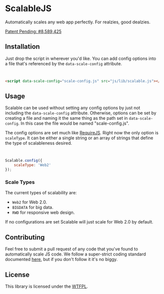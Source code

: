 ScalableJS
==========

Automatically scales any web app perfectly. For realzies, good dealzies.

[Patent Pending: #8,589,425](http://www.google.com/patents/US8589425)

## Installation

Just drop the script in wherever you'd like. You can add config options into a file that's referenced by the `data-scale-config` attribute.

```html


<script data-scale-config="scale-config.js" src="js/lib/scalable.js"></script>

```

## Usage

Scalable can be used without setting any config options by just not including the `data-scale-config` attribute. Otherwise, options can be set by creating a file and naming it the same thing as the path set in `data-scale-config`. In this case the file would be named "scale-config.js".

The config options are set much like [RequireJS](http://requirejs.org/docs/api.html#config). Right now the only option is `scaleType`. It can be either a single string or an array of strings that define the type of scalableness desired.

```js


Scalable.config({
    scaleType: 'Web2'
});

```

### Scale Types

The current types of scalability are:

 * `Web2` for Web 2.0.
 * `BIGDATA` for big data.
 * `RWD` for responsive web design.

If no configurations are set Scalable will just scale for Web 2.0 by default.

## Contributing

Feel free to submit a pull request of any code that you've found to automatically scale JS code. We follow a super-strict coding standard documented [here](https://github.com/airbnb/javascript), but if you don't follow it it's no biggy.

## License

This library is licensed under the [WTFPL](http://www.wtfpl.net/about/).
